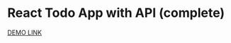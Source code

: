 # React Todo App with API (complete)
 [DEMO LINK](https://Goto-Jesus.github.io/react_todo-app-with-api/)
